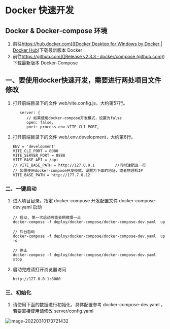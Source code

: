 # Docker 快速开发

## Docker   &   Docker-compose 环境

1. 前往[https://hub.docker.com]([Docker Desktop for Windows by Docker | Docker Hub](https://hub.docker.com/editions/community/docker-ce-desktop-windows/))下载最新版本 Docker
2. 前往[https://github.com]([Release v2.3.3 · docker/compose (github.com)](https://github.com/docker/compose/releases/tag/v2.3.3))下载最新版本 Docker-Compose



## 一、要使用docker快速开发，需要进行两处项目文件修改

1. 打开前端目录下的文件  web/vite.config.js，大约第57行。

   ```
      server: {
         // 如果使用docker-compose开发模式，设置为false
         open: false,
         port: process.env.VITE_CLI_PORT,
   ```

   

2. 打开前端目录下的文件  web/.env.development，大约第6行。

   ```
   ENV = 'development'
   VITE_CLI_PORT = 8080
   VITE_SERVER_PORT = 8888
   VITE_BASE_API = /api
   // VITE_BASE_PATH = http://127.0.0.1         //同时注销这一行
   // 如果使用docker-compose开发模式，设置为下面的地址，或者物理机IP
   VITE_BASE_PATH = http://177.7.0.12             
   ```

   


### 二、一键启动

1. 进入项目目录，指定 docker-compose 开发配置文件 docker-compose-dev.yaml 启动

   ```
   // 启动, 第一次启动可能会稍微慢一点
   docker-compose -f deploy/docker-compose/docker-compose-dev.yaml  up
   
   // 后台启动
   docker-compose -f deploy/docker-compose/docker-compose-dev.yaml  up  -d
   
   // 停止
   docker-compose -f deploy/docker-compose/docker-compose-dev.yaml  stop
   ```

2. 启动完成请打开浏览器访问

   ```
   http://127.0.0.1:8080
   ```




### 三、初始化

1.  请使用下面的数据进行初始化，具体配置参考 docker-compose-dev.yaml ，若要直接使用请修改 server/config.yaml

![image-20220310173721432](/deployment/image-20220310173721432.png)

